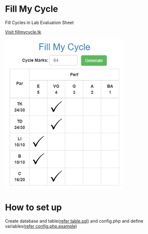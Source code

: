 # Fill My Cycle
Fill Cycles in Lab Evaluation Sheet

<a href="http://fillmycycle.tk" target="_blank">Visit fillmycycle.tk</a>

![Screenshot](/screenshot.png?raw=true "Screenshot")

# How to set up
Create database and table(<a href="/table.sql" target="_blank">refer table.sql</a>) and config.php and define variables(<a href="/config.php.example" target="_blank">refer config.php.example</a>)
